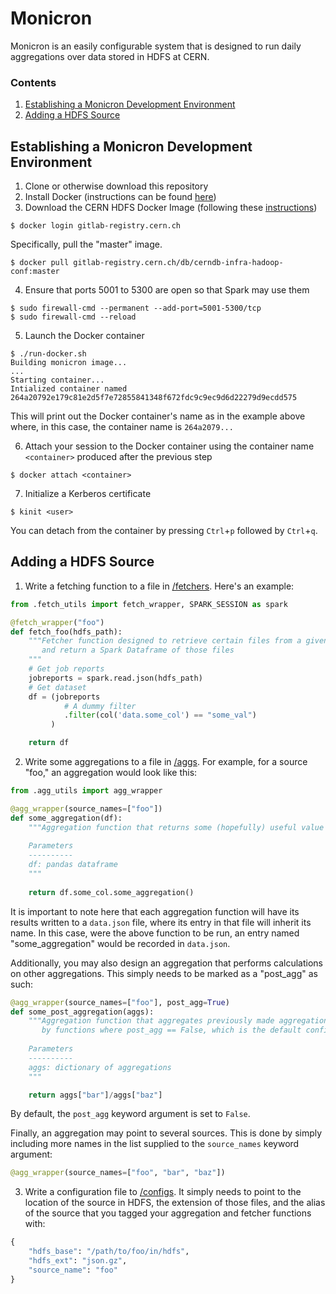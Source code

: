 # Monicron
Monicron is an easily configurable system that is designed to run daily aggregations over data stored in HDFS at CERN.

### Contents
1. [Establishing a Monicron Development Environment](#establishing-a-monicron-development-environment)
2. [Adding a HDFS Source](#adding-a-hdfs-source)

## Establishing a Monicron Development Environment
1. Clone or otherwise download this repository
2. Install Docker (instructions can be found [here](https://docs.docker.com/install/))
3. Download the CERN HDFS Docker Image (following these [instructions](https://hadoop-user-guide.web.cern.ch/hadoop-user-guide/getstart/client_docker.html))
```console
$ docker login gitlab-registry.cern.ch
```
Specifically, pull the "master" image.
```console
$ docker pull gitlab-registry.cern.ch/db/cerndb-infra-hadoop-conf:master
```
4. Ensure that ports 5001 to 5300 are open so that Spark may use them
```console
$ sudo firewall-cmd --permanent --add-port=5001-5300/tcp
$ sudo firewall-cmd --reload
```
5. Launch the Docker container
```console
$ ./run-docker.sh
Building monicron image...
...
Starting container...
Intialized container named 264a20792e179c81e2d5f7e72855841348f672fdc9c9ec9d6d22279d9ecdd575
```
This will print out the Docker container's name as in the example above where, in this case, the container name is `264a2079...`

6. Attach your session to the Docker container using the container name `<container>` produced after the previous step
```console
$ docker attach <container>
```
7. Initialize a Kerberos certificate
```console
$ kinit <user>
```
You can detach from the container by pressing `Ctrl`+`p` followed by `Ctrl`+`q`.

## Adding a HDFS Source
1. Write a fetching function to a file in [/fetchers](https://github.com/jkguiang/tuda/tree/master/monit/fetchers). Here's an 
example:
```python
from .fetch_utils import fetch_wrapper, SPARK_SESSION as spark

@fetch_wrapper("foo")
def fetch_foo(hdfs_path):
    """Fetcher function designed to retrieve certain files from a given HDFS path
       and return a Spark Dataframe of those files
    """  
    # Get job reports
    jobreports = spark.read.json(hdfs_path)
    # Get dataset
    df = (jobreports
            # A dummy filter
            .filter(col('data.some_col') == "some_val")
         )

    return df
```
2. Write some aggregations to a file in [/aggs](https://github.com/jkguiang/tuda/tree/master/monit/aggs). For example, for a 
source "foo," an aggregation would look like this:
```python
from .agg_utils import agg_wrapper

@agg_wrapper(source_names=["foo"])
def some_aggregation(df):
    """Aggregation function that returns some (hopefully) useful value
    
    Parameters
    ----------
    df: pandas dataframe
    """
 
    return df.some_col.some_aggregation()
```
It is important to note here that each aggregation function will have its results written to a `data.json` file, where its 
entry in that file will inherit its name. In this case, were the above function to be run, an entry named "some_aggregation" 
would be recorded in `data.json`.

Additionally, you may also design an aggregation that performs calculations on other aggregations. This simply needs to be 
marked as a "post_agg" as such:
```python
@agg_wrapper(source_names=["foo"], post_agg=True)
def some_post_aggregation(aggs):
    """Aggregation function that aggregates previously made aggregations (i.e. values returned
       by functions where post_agg == False, which is the default configuration)
    
    Parameters
    ----------
    aggs: dictionary of aggregations
    """

    return aggs["bar"]/aggs["baz"]
```
By default, the `post_agg` keyword argument is set to `False`.

Finally, an aggregation may point to several sources. This is done by simply including more names in the list supplied to the 
`source_names` keyword argument:
```python
@agg_wrapper(source_names=["foo", "bar", "baz"])
```
3. Write a configuration file to [/configs](https://github.com/jkguiang/tuda/tree/master/monit/configs). It simply needs to 
point to the location of the source in HDFS, the extension of those files, and the alias of the source that you tagged your 
aggregation and fetcher functions with:
```python
{
    "hdfs_base": "/path/to/foo/in/hdfs",
    "hdfs_ext": "json.gz",
    "source_name": "foo"
}
```



